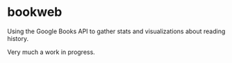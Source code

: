 # bookweb
Using the Google Books API to gather stats and visualizations about reading history.

Very much a work in progress.
